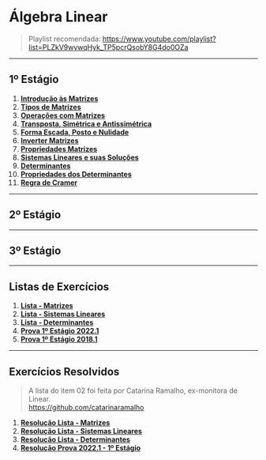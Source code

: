 # Álgebra Linear

> Playlist recomendada: https://www.youtube.com/playlist?list=PLZkV9wywqHyk_TP5pcrQsobY8G4do0OZa

---
## 1º Estágio

1. **[Introdução às Matrizes](teoria/introducaoMatrizes.md)**
2. **[Tipos de Matrizes](teoria/tiposMatrizes.md)**
3. **[Operações com Matrizes](teoria/operacoesMatrizes.md)**
4. **[Transposta, Simétrica e Antissimétrica](teoria/transpostaSimetricaAntissimetrica.md)**
5. **[Forma Escada, Posto e Nulidade](teoria/formaEscadaPostoNulidade.md)**
6. **[Inverter Matrizes](listas/matrizes_inversas.pdf)**
7. **[Propriedades Matrizes](teoria/propriedadesMatrizes.pdf)**
8. **[Sistemas Lineares e suas Soluções](teoria/SistemasLineares.pdf)**
9. **[Determinantes](teoria/Determinantes.pdf)**
10. **[Propriedades dos Determinantes](teoria/PropriedadeDeterminantes.md)**
11. **[Regra de Cramer](teoria/RegradeCramer.pdf)**

---
## 2º Estágio

---
## 3º Estágio

---
## Listas de Exercícios

1. **[Lista - Matrizes](listas/linear1.pdf)**
2. **[Lista - Sistemas Lineares](listas/linear2.pdf)**
3. **[Lista - Determinantes](listas/linear3.pdf)**
4. **[Prova 1º Estágio 2022.1](listas/2022_1Tarde.pdf)**
5. **[Prova 1º Estágio 2018.1](listas/2018_1Tarde.pdf)**

---
## Exercícios Resolvidos

> A lista do item 02 foi feita por Catarina Ramalho, ex-monitora de Linear.<br>
> https://github.com/catarinaramalho

1. **[Resolução Lista - Matrizes](listas/ResolucaoLista01Linear.pdf)**
2. **[Resolução Lista - Sistemas Lineares](listas/ResolucaoLista02CatarinaRamalho.pdf)**
3. **[Resolução Lista - Determinantes](listas/ListaDeterminantesSolucao.pdf)**
4. **[Resolução Prova 2022.1 - 1º Estágio](listas/ResolucaoProva2022_1.pdf)**

